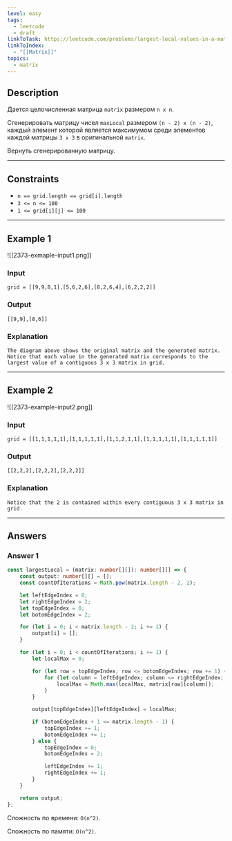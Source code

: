 ```yaml
---
level: easy
tags:
  - leetcode
  - draft
linkToTask: https://leetcode.com/problems/largest-local-values-in-a-matrix/description/
linkToIndex:
  - "[[Matrix]]"
topics:
  - matrix
---
```

## Description

Дается целочисленная матрица `matrix` размером `n x n`.

Сгенерировать матрицу чисел `maxLocal` размером `(n - 2) x (n - 2)`, каждый элемент которой является максимумом среди элементов каждой матрицы `3 x 3` в оригинальной `matrix`.

Вернуть сгенерированную матрицу.

---
## Constraints

- `n == grid.length == grid[i].length`
- `3 <= n <= 100`
- `1 <= grid[i][j] <= 100`

---
## Example 1

![[2373-exmaple-input1.png]]
### Input

```
grid = [[9,9,8,1],[5,6,2,6],[8,2,6,4],[6,2,2,2]]
```
### Output

```
[[9,9],[8,6]]
```
### Explanation

```
The diagram above shows the original matrix and the generated matrix.
Notice that each value in the generated matrix corresponds to the largest value of a contiguous 3 x 3 matrix in grid.
```

---
## Example 2

![[2373-example-input2.png]]
### Input

```
grid = [[1,1,1,1,1],[1,1,1,1,1],[1,1,2,1,1],[1,1,1,1,1],[1,1,1,1,1]]
```
### Output

```
[[2,2,2],[2,2,2],[2,2,2]]
```
### Explanation

```
Notice that the 2 is contained within every contiguous 3 x 3 matrix in grid.
```

---
## Answers

### Answer 1

```typescript
const largestLocal = (matrix: number[][]): number[][] => {
	const output: number[][] = [];
	const countOfIterations = Math.pow(matrix.length - 2, 2);

	let leftEdgeIndex = 0;
	let rightEdgeIndex = 2;
	let topEdgeIndex = 0;
	let botomEdgeIndex = 2;

	for (let i = 0; i < matrix.length - 2; i += 1) {
		output[i] = [];
	}

	for (let i = 0; i < countOfIterations; i += 1) {
		let localMax = 0;

		for (let row = topEdgeIndex; row <= botomEdgeIndex; row += 1) {
			for (let column = leftEdgeIndex; column <= rightEdgeIndex; column += 1) {
				localMax = Math.max(localMax, matrix[row][column]);
			}
		}

		output[topEdgeIndex][leftEdgeIndex] = localMax;

		if (botomEdgeIndex + 1 <= matrix.length - 1) {
			topEdgeIndex += 1;
			botomEdgeIndex += 1;
		} else {
			topEdgeIndex = 0;
			botomEdgeIndex = 2;

			leftEdgeIndex += 1;
			rightEdgeIndex += 1;
		}
	}

	return output;
};
```

Сложность по времени: `O(n^2)`.

Сложность по памяти: `O(n^2)`.